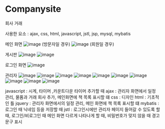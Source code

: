 # Companysite
회사 거래

사용한 요소 : ajax, css, html, javascript, jstl, jsp, mysql, mybatis

메인 화면
![image](https://github.com/user-attachments/assets/43def331-f587-4dc1-86d7-a1f24492ed68) (방문자일 경우)
![image](https://github.com/user-attachments/assets/ed9663aa-924b-49e7-8f89-d4289a824466) (회원일 경우)


게시판
![image](https://github.com/user-attachments/assets/0be44bf9-b156-4439-bae4-ea14d4ab2660)
![image](https://github.com/user-attachments/assets/e4dd275e-5b86-4080-84f8-44ae18b8ae1a)



로그인 화면
![image](https://github.com/user-attachments/assets/a55b509a-40cc-4684-8f4f-40b1caa28925)

관리자
![image](https://github.com/user-attachments/assets/72d3e24d-9ac4-43d9-8bc5-b8facc9a066d)
![image](https://github.com/user-attachments/assets/4f4c4dea-f2b1-4b53-b153-01e66b9a1ac6)
![image](https://github.com/user-attachments/assets/14c0ed9f-e223-4fa9-b4e6-e927d133523f)
![image](https://github.com/user-attachments/assets/04b9bb38-85dd-4e66-be06-72d8d96cb024)
![image](https://github.com/user-attachments/assets/8e7b1a33-9b92-451e-b791-4fc7a42337db)
![image](https://github.com/user-attachments/assets/45735714-9609-425c-88db-8c762b8d35b8)
![image](https://github.com/user-attachments/assets/7e5417c5-6dc7-4a60-a998-791aa0c1c495)
![image](https://github.com/user-attachments/assets/63c8023e-063b-43a0-9abe-3a86117d77ba)
![image](https://github.com/user-attachments/assets/47fac876-05f3-4a83-af5e-d8c1b4488540)
![image](https://github.com/user-attachments/assets/f1ae41cf-f812-4e7a-a871-b73388a226d8)



javascript : 시계, 타이머 ,카운트다운 타이머 추가할 때
ajax : 관리자 화면에서 일정 관리, 물품과 거래 회사 추가, 메인화면에 책 목록 표시할 떄
css  : 디자인
html : 기초적인 틀
jquery : 관리자 화면에서의 일정 관리, 메인 화면에 책 목록 표시할 떄
mybatis : 로그인 때 닉네임 등을 저장할 때
jstl : 로그인시에만 관리자 페이지 들어갈 수 있도록 할 때, 로그인/비로그인 때 메인 화면 다르게 나타나게 할 때, 비밀번호가 맞지 않을 때 경고문구 표시



